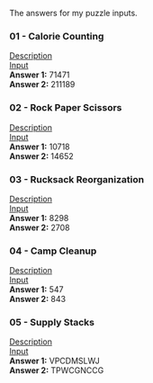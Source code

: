 The answers for my puzzle inputs.

### 01 - Calorie Counting
[Description](https://adventofcode.com/2022/day/1)  
[Input](Inputs/input01.txt)  
**Answer 1:** 71471  
**Answer 2:** 211189  

### 02 - Rock Paper Scissors
[Description](https://adventofcode.com/2022/day/2)  
[Input](Inputs/input02.txt)  
**Answer 1:** 10718  
**Answer 2:** 14652  

### 03 - Rucksack Reorganization
[Description](https://adventofcode.com/2022/day/3)  
[Input](Inputs/input03.txt)  
**Answer 1:** 8298  
**Answer 2:** 2708  

### 04 - Camp Cleanup
[Description](https://adventofcode.com/2022/day/4)  
[Input](Inputs/input04.txt)  
**Answer 1:** 547  
**Answer 2:** 843  

### 05 - Supply Stacks
[Description](https://adventofcode.com/2022/day/5)  
[Input](Inputs/input05.txt)  
**Answer 1:** VPCDMSLWJ  
**Answer 2:** TPWCGNCCG  


